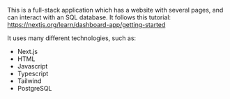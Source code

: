 This is a full-stack application which has a website with several pages, and can interact with an SQL database.
It follows this tutorial: https://nextjs.org/learn/dashboard-app/getting-started

It uses many different technologies, such as:
- Next.js
- HTML
- Javascript
- Typescript
- Tailwind
- PostgreSQL
